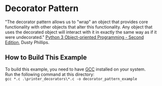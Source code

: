 # Decorator Pattern
"The decorator pattern allows us to "wrap" an object that provides core functionality
with other objects that alter this functionality. Any object that uses the decorated
object will interact with it in exactly the same way as if it were undecorated."
[Python 3 Object-oriented Programming - Second Edition](https://www.amazon.com/Python-Object-oriented-Programming-Building-maintainable/dp/1784398780), Dusty Phillips.

## How to Build This Example
To build this example, you need to have [GCC](https://gcc.gnu.org/) installed on your system.  
Run the following command at this directory:  
`gcc *.c .\printer_decorators\*.c -o decorator_pattern_example`
